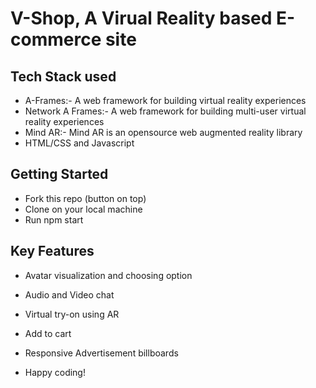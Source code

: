 # V-Shop, A Virual Reality based E-commerce site

## Tech Stack used
- A-Frames:- A web framework for building virtual reality experiences 
- Network A Frames:- A web framework for building multi-user virtual reality experiences
- Mind AR:- Mind AR is an opensource web augmented reality library
- HTML/CSS and Javascript

## Getting Started
- Fork this repo (button on top)
- Clone on your local machine
- Run npm start

## Key Features
- Avatar visualization and choosing option
- Audio and Video chat 
- Virtual try-on using AR
- Add to cart
- Responsive Advertisement billboards

- Happy coding!
